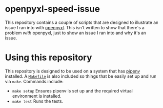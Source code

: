 # openpyxl-speed-issue

This repository contains a couple of scripts that are designed to illustrate
an issue I ran into with [openpyxl](https://openpyxl.readthedocs.io/). This
isn't written to show that there's a problem *with* openpyxl, just to show
an issue I ran into and why it's an issue.

# Using this repository

This repository is designed to be used on a system that has
[pipenv](https://docs.pipenv.org/) installed. A [`Makefile`](./Makefile) is
also included so things that be easily set up and run via `make`. Commands
include:

- `make setup`
Ensures pipenv is set up and the required virtual environment is installed.
- `make test`
Runs the tests.

